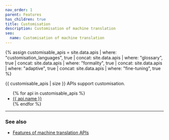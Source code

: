 ```yaml
---
nav_order: 1
parent: Features
has_children: true
title: Customisation
description: Customisation of machine translation
seo:
  name: Customisation of machine translation
---
```


{% assign customisable_apis = site.data.apis | where: "customisation_languages", true | concat: site.data.apis | where: "glossary", true | concat: site.data.apis | where: "formality", true | concat: site.data.apis | where: "adaptive", true | concat: site.data.apis | where: "fine-tuning", true %}

{{ customisable_apis | size }} APIs support customisation.

<ul>
  {% for api in customisable_apis %}
    <li>
    <a href="/{{ api.id }}">
        {{ api.name }}
    </a>
    </li>
  {% endfor %}
</ul>

---

### See also

- [Features of machine translation APIs](/features/features.md)
